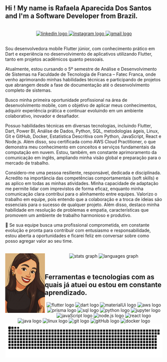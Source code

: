 ## Hi ! My name is Rafaela Aparecida Dos Santos and I'm a Software Developer from Brazil.

<br>

<div align="center">
  <a href="https://www.linkedin.com/in/rafaela-aparecida-dos-santos-28585a283/" target="_blank">
    <img src="https://raw.githubusercontent.com/maurodesouza/profile-readme-generator/master/src/assets/icons/social/linkedin/default.svg" width="52" height="40" alt="linkedin logo"  />
  </a>
  <a href="https://www.instagram.com/rafapsanttos?igsh=MW1lbGtzejNydzNu&utm_source=qr" target="_blank">
    <img src="https://raw.githubusercontent.com/maurodesouza/profile-readme-generator/master/src/assets/icons/social/instagram/default.svg" width="52" height="40" alt="instagram logo"  />
  </a>
  <a href="rafaelasantosdeveloper@gmail.com" target="_blank">
    <img src="https://raw.githubusercontent.com/maurodesouza/profile-readme-generator/master/src/assets/icons/social/gmail/default.svg" width="52" height="40" alt="gmail logo"  />
  </a>
</div>

<br>

<p align="left">Sou desenvolvedora mobile Flutter júnior, com conhecimento prático em Dart e experiência no desenvolvimento de aplicativos utilizando Flutter, tanto em projetos acadêmicos quanto pessoais.</p>
<p align="left">Atualmente, estou cursando o 5º semestre de Análise e Desenvolvimento de Sistemas na Faculdade de Tecnologia de Franca – Fatec Franca, onde venho aprimorando minhas habilidades técnicas e participando de projetos que abrangem desde a fase de documentação até o desenvolvimento completo de sistemas.</p>
<p align="left">Busco minha primeira oportunidade profissional na área de desenvolvimento mobile, com o objetivo de aplicar meus conhecimentos, adquirir experiência prática e continuar evoluindo em um ambiente colaborativo, inovador e desafiador.</p>
<p align="left">Possuo habilidades técnicas em diversas tecnologias, incluindo Flutter, Dart, Power BI, Análise de Dados, Python, SQL, metodologias ágeis, Linux, Git e GitHub, Docker, Estatística Descritiva com Python, JavaScript, React e Node.js. Além disso, sou certificada como AWS Cloud Practitioner, o que demonstra meu conhecimento em conceitos e serviços fundamentais da computação em nuvem. Estou, também, em constante aprimoramento da comunicação em inglês, ampliando minha visão global e preparação para o mercado de trabalho.</p>
<p align="left">Considero-me uma pessoa resiliente, responsável, dedicada e disciplinada. Acredito na importância das competências comportamentais (soft skills) e as aplico em todas as minhas atividades. Minha capacidade de adaptação me permite lidar com imprevistos de forma eficaz, enquanto minha comunicação clara contribui para o alinhamento entre equipes. Valorizo o trabalho em equipe, pois entendo que a colaboração e a troca de ideias são essenciais para o sucesso de qualquer projeto. Além disso, destaco minha habilidade em resolução de problemas e empatia, características que promovem um ambiente de trabalho harmonioso e produtivo.</p>
<p align="left">🚀 Se sua equipe busca uma profissional comprometida, em constante evolução e pronta para contribuir com entusiasmo e responsabilidade, estou aberta a oportunidades e ficarei feliz em conversar sobre como posso agregar valor ao seu time.</p>

<br>

<img align="left" alt="" height="190px" src="./me.gif">

<div align="center">
  <img src="https://github-readme-stats.vercel.app/api?hide_title=false&hide_rank=false&show_icons=true&include_all_commits=true&count_private=true&disable_animations=false&theme=dracula&locale=en&hide_border=false&username=rafaapsantos" height="150" alt="stats graph"  />
  <img src="https://github-readme-stats.vercel.app/api/top-langs?locale=en&hide_title=false&layout=compact&card_width=320&langs_count=5&theme=dracula&hide_border=false&username=rafaapsantos" height="150" alt="languages graph"  />
</div>

<br>

<h2>Ferramentas e tecnologias com as quais já atuei ou estou em constante aprendizado.</h2>

<div align="center">
  <img src="https://cdn.jsdelivr.net/gh/devicons/devicon@latest/icons/flutter/flutter-original.svg" height="30" width="54" alt=" flutter logo"  />
  <img src="https://cdn.jsdelivr.net/gh/devicons/devicon@latest/icons/dart/dart-plain-wordmark.svg" height="40" width="58" alt="dart logo"  />
  <img src="https://cdn.jsdelivr.net/gh/devicons/devicon@latest/icons/materialui/materialui-original.svg" height="30" width="54" alt="materialUi logo"  />
  <img src="https://cdn.jsdelivr.net/gh/devicons/devicon@latest/icons/amazonwebservices/amazonwebservices-original-wordmark.svg" height="35" width="58" alt="aws logo"  />
  <img src="https://cdn.jsdelivr.net/gh/devicons/devicon@latest/icons/prisma/prisma-original-wordmark.svg" height="40" width="58" alt="prisma logo"  />
  <img src="https://cdn.jsdelivr.net/gh/devicons/devicon@latest/icons/postgresql/postgresql-plain-wordmark.svg" height="30" width="54" alt="sql logo"  />
  <img src="https://cdn.jsdelivr.net/gh/devicons/devicon@latest/icons/python/python-original-wordmark.svg" height="30" width="54" alt="python logo"  />
  <img src="https://cdn.jsdelivr.net/gh/devicons/devicon@latest/icons/jupyter/jupyter-original-wordmark.svg" height="30" width="54" alt="jupyter logo"  />
  <img src="https://cdn.jsdelivr.net/gh/devicons/devicon@latest/icons/javascript/javascript-original.svg" height="30" width="54" alt="javaScript logo"  />
  <img src="https://cdn.jsdelivr.net/gh/devicons/devicon@latest/icons/nodejs/nodejs-original-wordmark.svg" height="30" width="54" alt="node.js logo"  />
  <img src="https://cdn.jsdelivr.net/gh/devicons/devicon@latest/icons/react/react-original-wordmark.svg" height="30" width="54" alt="react logo"  />
  <img src="https://cdn.jsdelivr.net/gh/devicons/devicon@latest/icons/java/java-original-wordmark.svg" height="30" width="54" alt="java logo"  />
  <img src="https://cdn.jsdelivr.net/gh/devicons/devicon@latest/icons/linux/linux-original.svg" height="30" width="54" alt="linux logo"  />
  <img src="https://cdn.jsdelivr.net/gh/devicons/devicon@latest/icons/git/git-plain-wordmark.svg" height="30" width="54" alt="git logo"  />
  <img src="https://cdn.jsdelivr.net/gh/devicons/devicon@latest/icons/github/github-original-wordmark.svg" height="35" width="58" alt="gitHub logo"  />
  <img src="https://cdn.jsdelivr.net/gh/devicons/devicon@latest/icons/docker/docker-original-wordmark.svg" height="30" width="54" alt="docker logo"  />
</div>


<picture align="center">
  <source media="(prefers-color-scheme: dark)" srcset="https://raw.githubusercontent.com/rafaapsantos/rafaapsantos/output/github-contribution-grid-snake-dark.svg">
  <source media="(prefers-color-scheme: light)" srcset="https://raw.githubusercontent.com/rafaapsantos/rafaapsantos/output/github-contribution-grid-snake-dark.svg">
  <img align="center" alt="github contribution grid snake animation" src="https://raw.githubusercontent.com/rafaapsantos/rafaapsantos/output/github-contribution-grid-snake.svg">
</picture>
